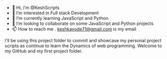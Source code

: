 - 👋 Hi, I’m @KeshScripts
- 👀 I’m interested in Full stack Development
- 🌱 I’m currently learning JavaScript and Python
- 💞️ I’m looking to collaborate on  some JavaScript and Python projects
- 📫 How to reach me . keshkayode71@gmail.com is my email 

<!---
KeshScripts/KeshScripts is a ✨ special ✨ repository because its `README.md` (this file) appears on your GitHub profile.
You can click the Preview link to take a look at your changes.
--->
I'll be using this project folder to commit and showcase my personal project scripts as  continue to learn the Dynamics of web programming. Welcome to my GitHub and my first project folder. 
